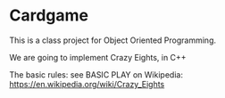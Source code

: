 # Cardgame
This is a class project for Object Oriented Programming.

We are going to implement Crazy Eights, in C++

The basic rules: see BASIC PLAY on Wikipedia:
https://en.wikipedia.org/wiki/Crazy_Eights
